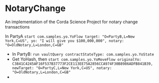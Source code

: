 # NotaryChange
An implementation of the Corda Science Project for notary change transactions

In PartyA
`start com.samples.yo.YoFlow target: "O=PartyB,L=New York,C=US", yo: "I will give you $100,000,000", notary: "O=OldNotary,L=London,C=GB"`

 + In PartyB: `run vaultQuery contractStateType: com.samples.yo.YoState`
 + Get YoHash, then `start com.samples.yo.YoMoveFlow originalYo: C3841C4245AF16F537B37773F2CE113EE75A2856CCA974F30B8986ADFB841B39, newTarget: "O=PartyC,L=New York,C=US", notary: "O=OldNotary,L=London,C=GB"`
 + 